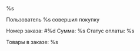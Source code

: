 %s

Пользователь %s совершил покупку

Номер заказа: #%d
Сумма: %s
Статус оплаты: %s

Товары в заказе:
%s